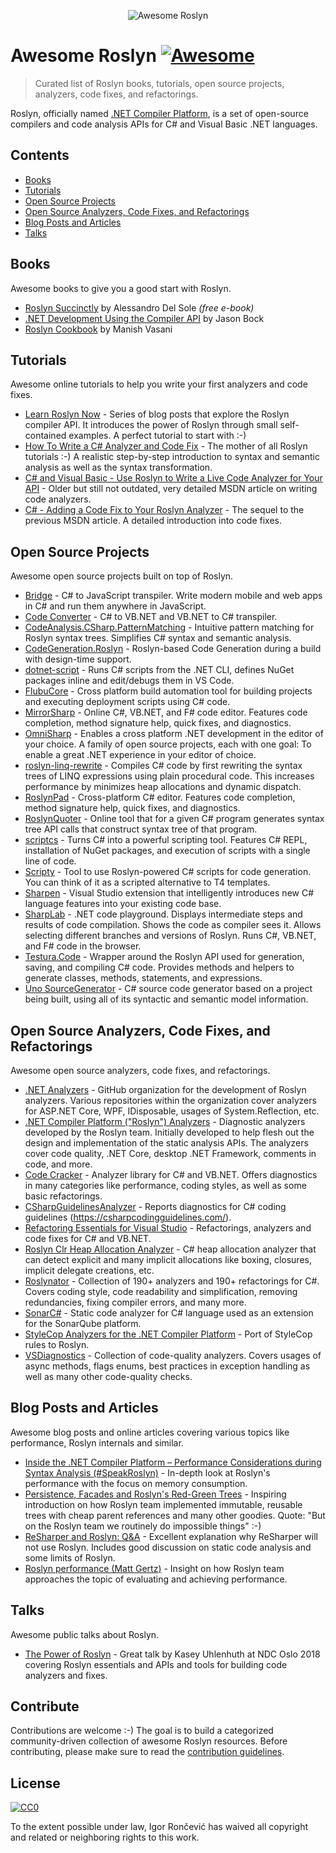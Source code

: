 <p align="center">
    <img src="https://raw.githubusercontent.com/ironcev/awesome-roslyn/master/images/awesome-roslyn-logo.png" alt="Awesome Roslyn" style="max-width:100%;">
</p>

# Awesome Roslyn [![Awesome](https://cdn.rawgit.com/sindresorhus/awesome/d7305f38d29fed78fa85652e3a63e154dd8e8829/media/badge.svg)](https://github.com/sindresorhus/awesome)

> Curated list of Roslyn books, tutorials, open source projects, analyzers, code fixes, and refactorings.

Roslyn, officially named [.NET Compiler Platform](https://en.wikipedia.org/wiki/.NET_Compiler_Platform), is a set of open-source compilers and code analysis APIs for C# and Visual Basic .NET languages.

## Contents

- [Books](#books)
- [Tutorials](#tutorials)
- [Open Source Projects](#open-source-projects)
- [Open Source Analyzers, Code Fixes, and Refactorings](#open-source-analyzers-code-fixes-and-refactorings)
- [Blog Posts and Articles](#blog-posts-and-articles)
- [Talks](#talks)

## Books
Awesome books to give you a good start with Roslyn.

- [Roslyn Succinctly](https://www.syncfusion.com/ebooks/roslyn) by Alessandro Del Sole *(free e-book)*
- [.NET Development Using the Compiler API](https://www.apress.com/la/book/9781484221105) by Jason Bock
- [Roslyn Cookbook](https://www.packtpub.com/application-development/roslyn-cookbook) by Manish Vasani

## Tutorials
Awesome online tutorials to help you write your first analyzers and code fixes.

- [Learn Roslyn Now](https://joshvarty.com/learn-roslyn-now/) - Series of blog posts that explore the Roslyn compiler API. It introduces the power of Roslyn through small self-contained examples. A perfect tutorial to start with :-)
- [How To Write a C# Analyzer and Code Fix](https://github.com/dotnet/roslyn/wiki/How-To-Write-a-C%23-Analyzer-and-Code-Fix) - The mother of all Roslyn tutorials :-) A realistic step-by-step introduction to syntax and semantic analysis as well as the syntax transformation.
- [C# and Visual Basic - Use Roslyn to Write a Live Code Analyzer for Your API](https://msdn.microsoft.com/en-us/magazine/dn879356.aspx) - Older but still not outdated, very detailed MSDN article on writing code analyzers.
- [C# - Adding a Code Fix to Your Roslyn Analyzer](https://msdn.microsoft.com/en-us/magazine/dn904670.aspx) - The sequel to the previous MSDN article. A detailed introduction into code fixes.

## Open Source Projects
Awesome open source projects built on top of Roslyn.

- [Bridge](https://github.com/bridgedotnet/Bridge) - C# to JavaScript transpiler. Write modern mobile and web apps in C# and run them anywhere in JavaScript.
- [Code Converter](https://github.com/icsharpcode/CodeConverter/) - C# to VB.NET and VB.NET to C# transpiler.
- [CodeAnalysis.CSharp.PatternMatching](https://github.com/pvginkel/Microsoft.CodeAnalysis.CSharp.PatternMatching) - Intuitive pattern matching for Roslyn syntax trees. Simplifies C# syntax and semantic analysis.
- [CodeGeneration.Roslyn](https://github.com/AArnott/CodeGeneration.Roslyn) - Roslyn-based Code Generation during a build with design-time support.
- [dotnet-script](https://github.com/filipw/dotnet-script) - Runs C# scripts from the .NET CLI, defines NuGet packages inline and edit/debugs them in VS Code.
- [FlubuCore](https://github.com/flubu-core/flubu.core) - Cross platform build automation tool for building projects and executing deployment scripts using C# code.
- [MirrorSharp](https://github.com/ashmind/mirrorsharp) - Online C#, VB.NET, and F# code editor. Features code completion, method signature help, quick fixes, and diagnostics.
- [OmniSharp](http://www.omnisharp.net/) - Enables a cross platform .NET development in the editor of your choice. A family of open source projects, each with one goal: To enable a great .NET experience in your editor of choice.
- [roslyn-linq-rewrite](https://github.com/antiufo/roslyn-linq-rewrite) - Compiles C# code by first rewriting the syntax trees of LINQ expressions using plain procedural code. This increases performance by minimizes heap allocations and dynamic dispatch.
- [RoslynPad](https://roslynpad.net/) - Cross-platform C# editor. Features code completion, method signature help, quick fixes, and diagnostics.
- [RoslynQuoter](https://github.com/KirillOsenkov/RoslynQuoter) - Online tool that for a given C# program generates syntax tree API calls that construct syntax tree of that program.
- [scriptcs](http://scriptcs.net/) - Turns C# into a powerful scripting tool. Features C# REPL, installation of NuGet packages, and execution of scripts with a single line of code.
- [Scripty](https://github.com/daveaglick/Scripty) - Tool to use Roslyn-powered C# scripts for code generation. You can think of it as a scripted alternative to T4 templates.
- [Sharpen](http://sharpen.rocks) - Visual Studio extension that intelligently introduces new C# language features into your existing code base.
- [SharpLab](https://sharplab.io/) - .NET code playground. Displays intermediate steps and results of code compilation. Shows the code as compiler sees it. Allows selecting different branches and versions of Roslyn. Runs C#, VB.NET, and F# code in the browser.
- [Testura.Code](https://github.com/Testura/Testura.Code) - Wrapper around the Roslyn API used for generation, saving, and compiling C# code. Provides methods and helpers to generate classes, methods, statements, and expressions.
- [Uno SourceGenerator](https://github.com/nventive/Uno.SourceGeneration) - C# source code generator based on a project being built, using all of its syntactic and semantic model information.

## Open Source Analyzers, Code Fixes, and Refactorings
Awesome open source analyzers, code fixes, and refactorings.

- [.NET Analyzers](https://github.com/DotNetAnalyzers) - GitHub organization for the development of Roslyn analyzers. Various repositories within the organization cover analyzers for ASP.NET Core, WPF, IDisposable, usages of System.Reflection, etc.
- [.NET Compiler Platform ("Roslyn") Analyzers](https://github.com/dotnet/roslyn-analyzers) - Diagnostic analyzers developed by the Roslyn team. Initially developed to help flesh out the design and implementation of the static analysis APIs. The analyzers cover code quality, .NET Core, desktop .NET Framework, comments in code, and more.
- [Code Cracker](https://github.com/code-cracker/code-cracker) - Analyzer library for C# and VB.NET. Offers diagnostics in many categories like performance, coding styles, as well as some basic refactorings.
- [CSharpGuidelinesAnalyzer](https://github.com/bkoelman/CSharpGuidelinesAnalyzer) - Reports diagnostics for C# coding guidelines (https://csharpcodingguidelines.com/).
- [Refactoring Essentials for Visual Studio](https://github.com/icsharpcode/RefactoringEssentials/) - Refactorings, analyzers and code fixes for C# and VB.NET.
- [Roslyn Clr Heap Allocation Analyzer](https://github.com/Microsoft/RoslynClrHeapAllocationAnalyzer) - C# heap allocation analyzer that can detect explicit and many implicit allocations like boxing, closures, implicit delegate creations, etc.
- [Roslynator](https://github.com/JosefPihrt/Roslynator) - Collection of 190+ analyzers and 190+ refactorings for C#. Covers coding style, code readability and simplification, removing redundancies, fixing compiler errors, and many more.
- [SonarC#](https://github.com/SonarSource/sonar-csharp) - Static code analyzer for C# language used as an extension for the SonarQube platform.
- [StyleCop Analyzers for the .NET Compiler Platform](https://github.com/DotNetAnalyzers/StyleCopAnalyzers) - Port of StyleCop rules to Roslyn.
- [VSDiagnostics](https://github.com/Vannevelj/VSDiagnostics) - Collection of code-quality analyzers. Covers usages of async methods, flags enums, best practices in exception handling as well as many other code-quality checks.

## Blog Posts and Articles
Awesome blog posts and online articles covering various topics like performance, Roslyn internals and similar.

- [Inside the .NET Compiler Platform – Performance Considerations during Syntax Analysis (#SpeakRoslyn)](https://robinsedlaczek.com/2015/04/29/inside-the-net-compiler-platform-performance-considerations-during-syntax-analysis-speakroslyn/) - In-depth look at Roslyn's performance with the focus on memory consumption.
- [Persistence, Facades and Roslyn's Red-Green Trees](https://blogs.msdn.microsoft.com/ericlippert/2012/06/08/persistence-facades-and-roslyns-red-green-trees/) - Inspiring introduction on how Roslyn team implemented immutable, reusable trees with cheap parent references and many other goodies. Quote: "But on the Roslyn team we routinely do impossible things" :-)
- [ReSharper and Roslyn: Q&A](https://blog.jetbrains.com/dotnet/2014/04/10/resharper-and-roslyn-qa/) - Excellent explanation why ReSharper will not use Roslyn. Includes good discussion on static code analysis and some limits of Roslyn.
- [Roslyn performance (Matt Gertz)](https://blogs.msdn.microsoft.com/csharpfaq/2014/01/15/roslyn-performance-matt-gertz/) - Insight on how Roslyn team approaches the topic of evaluating and achieving performance.

## Talks
Awesome public talks about Roslyn.

- [The Power of Roslyn](https://www.youtube.com/watch?v=nXljhGDokqA) - Great talk by Kasey Uhlenhuth at NDC Oslo 2018 covering Roslyn essentials and APIs and tools for building code analyzers and fixes.

## Contribute

Contributions are welcome :-) The goal is to build a categorized community-driven collection of awesome Roslyn resources. Before contributing, please make sure to read the [contribution guidelines](contributing.md).

## License
[![CC0](http://mirrors.creativecommons.org/presskit/buttons/88x31/svg/cc-zero.svg)](http://creativecommons.org/publicdomain/zero/1.0)

To the extent possible under law, Igor Rončević has waived all copyright and related or neighboring rights to this work.